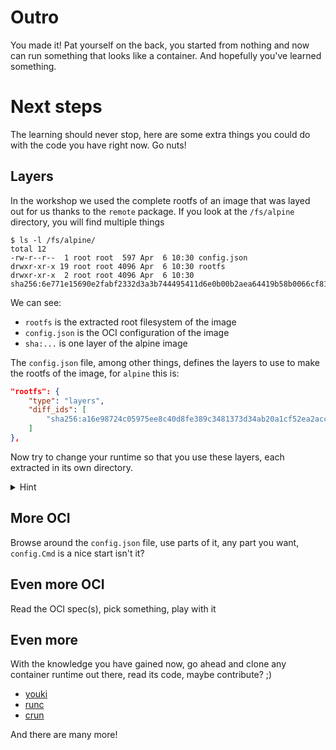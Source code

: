# Outro

You made it! Pat yourself on the back, you started from nothing and now can run
something that looks like a container. And hopefully you've learned something.

# Next steps

The learning should never stop, here are some extra things you could do with the
code you have right now. Go nuts!

## Layers

In the workshop we used the complete rootfs of an image that was layed out for
us thanks to the `remote` package. If you look at the `/fs/alpine` directory,
you will find multiple things

```console
$ ls -l /fs/alpine/
total 12
-rw-r--r--  1 root root  597 Apr  6 10:30 config.json
drwxr-xr-x 19 root root 4096 Apr  6 10:30 rootfs
drwxr-xr-x  2 root root 4096 Apr  6 10:30 sha256:6e771e15690e2fabf2332d3a3b744495411d6e0b00b2aea64419b58b0066cf81
```

We can see:

- `rootfs` is the extracted root filesystem of the image
- `config.json` is the OCI configuration of the image
- `sha:...` is one layer of the alpine image

The `config.json` file, among other things, defines the layers to use to make
the rootfs of the image, for `alpine` this is:
```json
"rootfs": {
    "type": "layers",
    "diff_ids": [
        "sha256:a16e98724c05975ee8c40d8fe389c3481373d34ab20a1cf52ea2accc43f71f4c"
    ]
},
```

Now try to change your runtime so that you use these layers, each extracted in
its own directory.

<details>
<summary>Hint</summary>

The `diff_ids` is a list of digest of the _uncompressed_ data in the layer but
the digest of a layer is the digest of the _compressed_ data. When
uncompressing, make sure to calculate the uncompressed data digest so that you
can find the layers with the `diff_ids`.

</details>

## More OCI

Browse around the `config.json` file, use parts of it, any part you want,
`config.Cmd` is a nice start isn't it?

## Even more OCI

Read the OCI spec(s), pick something, play with it

## Even more

With the knowledge you have gained now, go ahead and clone any container runtime
out there, read its code, maybe contribute? ;)

- [youki](https://github.com/youki-dev/youki)
- [runc](https://github.com/opencontainers/runc)
- [crun](https://github.com/containers/crun)

And there are many more!